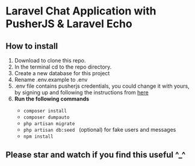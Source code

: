 <h1>Laravel Chat Application with PusherJS & Laravel Echo</h1>

<h2>How to install</h2>
<ol>
    <li>Download to clone this repo.</li>
    <li>In the terminal cd to the repo directory.</li>
    <li>Create a new database for this project</li>
    <li>Rename .env.example to .env </li>
    <li>.env file contains pusherjs credentials, you could change it with yours, by signing up and following the instructions from <a href="https://dashboard.pusher.com/">here</a></li>
    <li><b>Run the following commands</b></li>
    <ul>
        <li><code>composer install</code></li>
        <li><code>composer dumpauto</code></li>
        <li><code>php artisan migrate</code></li>
        <li><code>php artisan db:seed </code> (optional) for fake users and messages</li>
        <li><code>npm install</code></li>
    </ul>
</ol>

<h2>Please star and watch if you find this useful ^_^</h2>
